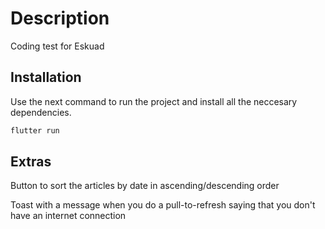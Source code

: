 # Description

Coding test for Eskuad

## Installation

Use the next command to run the project and install all the neccesary dependencies.

```bash
flutter run
```

## Extras

Button to sort the articles by date in ascending/descending order

Toast with a message when you do a pull-to-refresh saying that you don't have an internet connection

